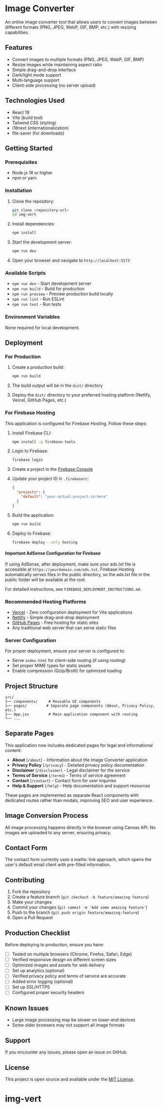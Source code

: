 # Image Converter

An online image converter tool that allows users to convert images between different formats (PNG, JPEG, WebP, GIF, BMP, etc.) with resizing capabilities.

## Features

- Convert images to multiple formats (PNG, JPEG, WebP, GIF, BMP)
- Resize images while maintaining aspect ratio
- Simple drag-and-drop interface
- Dark/light mode support
- Multi-language support
- Client-side processing (no server upload)

## Technologies Used

- React 19
- Vite (build tool)
- Tailwind CSS (styling)
- i18next (internationalization)
- file-saver (for downloads)

## Getting Started

### Prerequisites

- Node.js 18 or higher
- npm or yarn

### Installation

1. Clone the repository:
   ```bash
   git clone <repository-url>
   cd img-vert
   ```

2. Install dependencies:
   ```bash
   npm install
   ```

3. Start the development server:
   ```bash
   npm run dev
   ```

4. Open your browser and navigate to `http://localhost:5173`

### Available Scripts

- `npm run dev` - Start development server
- `npm run build` - Build for production
- `npm run preview` - Preview production build locally
- `npm run lint` - Run ESLint
- `npm run test` - Run tests

### Environment Variables

None required for local development.

## Deployment

### For Production

1. Create a production build:
   ```bash
   npm run build
   ```

2. The build output will be in the `dist/` directory

3. Deploy the `dist/` directory to your preferred hosting platform (Netlify, Vercel, GitHub Pages, etc.)

### For Firebase Hosting

This application is configured for Firebase Hosting. Follow these steps:

1. Install Firebase CLI:
   ```bash
   npm install -g firebase-tools
   ```

2. Login to Firebase:
   ```bash
   firebase login
   ```

3. Create a project in the [Firebase Console](https://console.firebase.google.com/)

4. Update your project ID in `.firebaserc`:
   ```json
   {
     "projects": {
       "default": "your-actual-project-id-here"
     }
   }
   ```

5. Build the application:
   ```bash
   npm run build
   ```

6. Deploy to Firebase:
   ```bash
   firebase deploy --only hosting
   ```

#### Important AdSense Configuration for Firebase

If using AdSense, after deployment, make sure your ads.txt file is accessible at `https://yourdomain.com/ads.txt`. 
Firebase Hosting automatically serves files in the public directory, so the ads.txt file in the public folder will be available at the root.

For detailed instructions, see `FIREBASE_DEPLOYMENT_INSTRUCTIONS.md`.

### Recommended Hosting Platforms

- [Vercel](https://vercel.com) - Zero configuration deployment for Vite applications
- [Netlify](https://netlify.com) - Simple drag-and-drop deployment
- [GitHub Pages](https://pages.github.com) - Free hosting for static sites
- Any traditional web server that can serve static files

### Server Configuration

For proper deployment, ensure your server is configured to:

- Serve `index.html` for client-side routing (if using routing)
- Set proper MIME types for static assets
- Enable compression (Gzip/Brotli) for optimized loading

## Project Structure

```
src/
├── components/     # Reusable UI components
├── pages/         # Separate page components (About, Privacy Policy, etc.)
├── App.jsx         # Main application component with routing
└── ...
```

## Separate Pages

This application now includes dedicated pages for legal and informational content:

- **About** (`/about`) - Information about the Image Converter application
- **Privacy Policy** (`/privacy`) - Detailed privacy policy documentation
- **Disclaimer** (`/disclaimer`) - Legal disclaimer for the service
- **Terms of Service** (`/terms`) - Terms of service agreement
- **Contact** (`/contact`) - Contact form for user inquiries
- **Help & Support** (`/help`) - Help documentation and support resources

These pages are implemented as separate React components with dedicated routes rather than modals, improving SEO and user experience.

## Image Conversion Process

All image processing happens directly in the browser using Canvas API. No images are uploaded to any server, ensuring privacy.

## Contact Form

The contact form currently uses a mailto: link approach, which opens the user's default email client with pre-filled information.

## Contributing

1. Fork the repository
2. Create a feature branch (`git checkout -b feature/amazing-feature`)
3. Make your changes
4. Commit your changes (`git commit -m 'Add some amazing feature'`)
5. Push to the branch (`git push origin feature/amazing-feature`)
6. Open a Pull Request

## Production Checklist

Before deploying to production, ensure you have:

- [ ] Tested on multiple browsers (Chrome, Firefox, Safari, Edge)
- [ ] Verified responsive design on different screen sizes
- [ ] Optimized images and assets for web delivery
- [ ] Set up analytics (optional)
- [ ] Verified privacy policy and terms of service are accurate
- [ ] Added error logging (optional)
- [ ] Set up SSL/HTTPS
- [ ] Configured proper security headers

## Known Issues

- Large image processing may be slower on lower-end devices
- Some older browsers may not support all image formats

## Support

If you encounter any issues, please open an issue on GitHub.

## License

This project is open source and available under the [MIT License](LICENSE).
# img-vert
